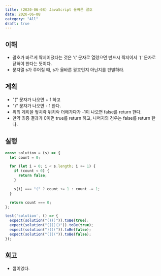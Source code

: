 ```yaml
---
title: (2020-06-08) JavaScript 올바른 괄호
date: 2020-06-08
category: "All"
draft: true
---
```


## 이해

- 괄호가 바르게 짝지어졌다는 것은 '(' 문자로 열렸으면 반드시 짝지어서 ')' 문자로 닫혀야 한다는 뜻이다.
- 문자열 s가 주어질 때, s가 올바른 괄호인지 아닌지를 판별하라.

## 계획

- "(" 문자가 나오면 + 1 하고
- ")" 문자가 나오면 - 1 한다.
- 위의 계획을 엎치락 뒤치락 더해가다가 -1이 나오면 false를 return 한다.
- 만약 최종 결과가 0이면 true를 return 하고, 나머지의 경우는 false를 return 한다.

## 실행

```javascript
const solution = (s) => {
  let count = 0;

  for (let i = 0; i < s.length; i += 1) {
    if (count < 0) {
      return false;
    }

    s[i] === "(" ? count += 1 : count -= 1;
  }

  return count === 0;
};

test('solution', () => {
  expect(solution("()()")).toBe(true);
  expect(solution("(())()")).toBe(true);
  expect(solution(")()(")).toBe(false);
  expect(solution("(()(")).toBe(false);
});
```

## 회고

- 껌이었다.
